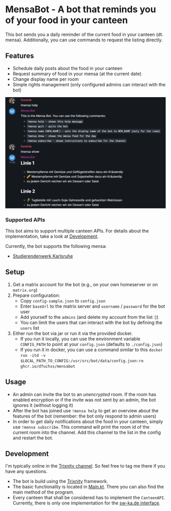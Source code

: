 # MensaBot - A bot that reminds you of your food in your canteen

This bot sends you a daily reminder of the current food in your canteen (dt. mensa).
Additionally, you can use commands to request the listing directly.

## Features

* Schedule daily posts about the food in your canteen
* Request summary of food in your mensa (at the current date)
* Change display name per room
* Simple rights management (only configured admins can interact with the bot)

![Functions](.docs/imgs/functions.png)

### Supported APIs
This bot aims to support multiple canteen APIs. For details about the implementation, take a look at [Development](#development).

Currently, the bot supports the following mensa:
* [Studierendenwerk Karlsruhe](https://www.sw-ka.de/en/hochschulgastronomie/speiseplan/)

## Setup

1. Get a matrix account for the bot (e.g., on your own homeserver or on `matrix.org`)
2. Prepare configuration:
    * Copy `config-sample.json` to `config.json`
    * Enter `baseUrl` to the matrix server and `username` / `password` for the bot user
    * Add yourself to the `admins` (and delete my account from the list :))
    * You can limit the users that can interact with the bot by defining the `users` list
3. Either run the bot via jar or run it via the provided docker.
    * If you run it locally, you can use the environment variable `CONFIG_PATH` to point at your `config.json` (defaults to `./config.json`)
    * If you run it in docker, you can use a command similar to this `docker run -itd -v $LOCAL_PATH_TO_CONFIG:/usr/src/bot/data/config.json:ro ghcr.io/dfuchss/mensabot`

## Usage

* An admin can invite the bot to an *unencrypted* room. If the room has enabled encryption or if the invite was not sent by an admin, the bot ignores it (without logging it)
* After the bot has joined use `!mensa help` to get an overview about the features of the bot (remember: the bot only respond to admin users)
* In order to get daily notifications about the food in your canteen, simply use `!mensa subscribe`. This command will print the room id of the current room into the channel. Add this channel to the
  list in the config and restart the bot.

## Development

I'm typically online in the [Trixnity channel](https://matrix.to/#/#trixnity:imbitbu.de). So feel free to tag me there if you have any questions.

* The bot is build using the [Trixnity](https://trixnity.gitlab.io/trixnity/) framework.
* The basic functionality is located in [Main.kt](src/main/kotlin/org/fuchss/matrix/mensa/Main.kt). There you can also find the main method of the program.
* Every canteen that shall be considered has to implement the `CanteenAPI`. Currently, there is only one implementation for
  the [sw-ka.de interface](https://sw-ka.de).
